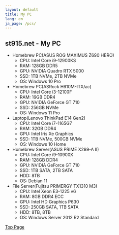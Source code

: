 ```yaml
---
layout: default
title: My PC
lang: en
ja_page: /pcs/
---
```


## st915.net - My PC

- Homebrew PC(ASUS ROG MAXIMUS Z690 HERO)
  - CPU: Intel Core i9-12900KS
  - RAM: 128GB DDR5
  - GPU: NVIDIA Quadro RTX 5000
  - SSD: 1TB NVMe, 2TB NVMe
  - OS: Windows 10 Pro
- Homebrew PC(ASRock H610M-ITX/ac)
  - CPU: Intel Core i3-12100F
  - RAM: 16GB DDR4
  - GPU: NVIDIA GeForce GT 710
  - SSD: 256GB NVMe
  - OS: Windows 11 Pro
- Laptop(Lenovo ThinkPad E14 Gen2)
  - CPU: Intel Core i7-1165G7
  - RAM: 32GB DDR4
  - GPU: Intel Iris Xe Graphics
  - SSD: 1TB NVMe, 500GB NVMe
  - OS: Windows 10 Home
- Homebrew Server(ASUS PRIME X299-A II)
  - CPU: Intel Core i9-10900X
  - RAM: 128GB DDR4
  - GPU: NVIDIA GeForce GT 710
  - SSD: 1TB SATA, 2TB SATA
  - HDD: 8TB
  - OS: Debian 11
- File Server(Fujitsu PRIMERGY TX1310 M3)
  - CPU: Intel Xeon E3-1225 v6
  - RAM: 8GB DDR4 ECC
  - GPU: Intel HD Graphics P630
  - SSD: 250GB SATA, 1TB SATA
  - HDD: 8TB, 8TB
  - OS: Windows Server 2012 R2 Standard

[Top Page](/en/)

